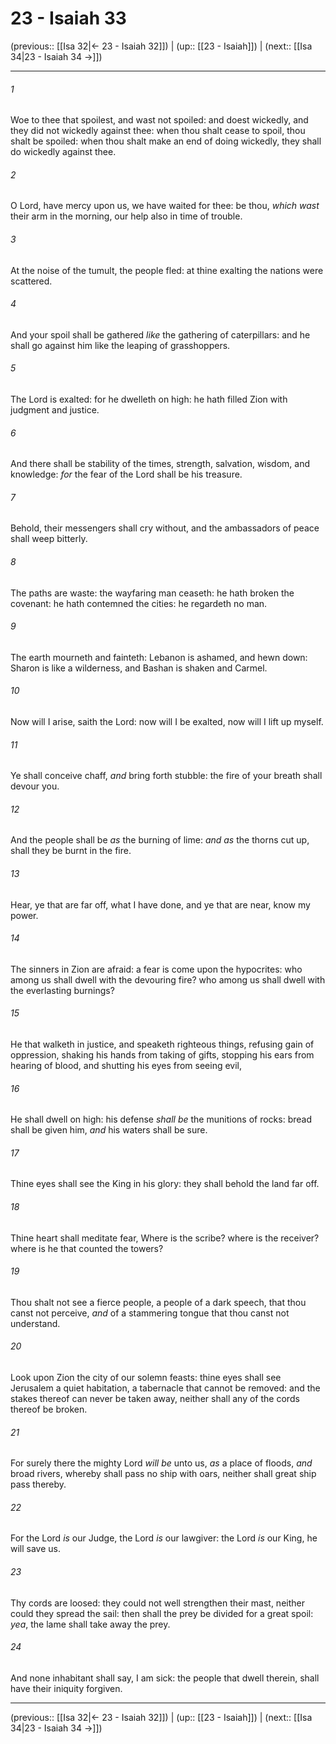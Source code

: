 # 23 - Isaiah 33

(previous:: [[Isa 32|← 23 - Isaiah 32]]) | (up:: [[23 - Isaiah]]) | (next:: [[Isa 34|23 - Isaiah 34 →]])

***


###### 1 
Woe to thee that spoilest, and wast not spoiled: and doest wickedly, and they did not wickedly against thee: when thou shalt cease to spoil, thou shalt be spoiled: when thou shalt make an end of doing wickedly, they shall do wickedly against thee. 

###### 2 
O Lord, have mercy upon us, we have waited for thee: be thou, _which wast_ their arm in the morning, our help also in time of trouble. 

###### 3 
At the noise of the tumult, the people fled: at thine exalting the nations were scattered. 

###### 4 
And your spoil shall be gathered _like_ the gathering of caterpillars: and he shall go against him like the leaping of grasshoppers. 

###### 5 
The Lord is exalted: for he dwelleth on high: he hath filled Zion with judgment and justice. 

###### 6 
And there shall be stability of the times, strength, salvation, wisdom, and knowledge: _for_ the fear of the Lord shall be his treasure. 

###### 7 
Behold, their messengers shall cry without, and the ambassadors of peace shall weep bitterly. 

###### 8 
The paths are waste: the wayfaring man ceaseth: he hath broken the covenant: he hath contemned the cities: he regardeth no man. 

###### 9 
The earth mourneth and fainteth: Lebanon is ashamed, and hewn down: Sharon is like a wilderness, and Bashan is shaken and Carmel. 

###### 10 
Now will I arise, saith the Lord: now will I be exalted, now will I lift up myself. 

###### 11 
Ye shall conceive chaff, _and_ bring forth stubble: the fire of your breath shall devour you. 

###### 12 
And the people shall be _as_ the burning of lime: _and as_ the thorns cut up, shall they be burnt in the fire. 

###### 13 
Hear, ye that are far off, what I have done, and ye that are near, know my power. 

###### 14 
The sinners in Zion are afraid: a fear is come upon the hypocrites: who among us shall dwell with the devouring fire? who among us shall dwell with the everlasting burnings? 

###### 15 
He that walketh in justice, and speaketh righteous things, refusing gain of oppression, shaking his hands from taking of gifts, stopping his ears from hearing of blood, and shutting his eyes from seeing evil, 

###### 16 
He shall dwell on high: his defense _shall be_ the munitions of rocks: bread shall be given him, _and_ his waters shall be sure. 

###### 17 
Thine eyes shall see the King in his glory: they shall behold the land far off. 

###### 18 
Thine heart shall meditate fear, Where is the scribe? where is the receiver? where is he that counted the towers? 

###### 19 
Thou shalt not see a fierce people, a people of a dark speech, that thou canst not perceive, _and_ of a stammering tongue that thou canst not understand. 

###### 20 
Look upon Zion the city of our solemn feasts: thine eyes shall see Jerusalem a quiet habitation, a tabernacle that cannot be removed: and the stakes thereof can never be taken away, neither shall any of the cords thereof be broken. 

###### 21 
For surely there the mighty Lord _will be_ unto us, _as_ a place of floods, _and_ broad rivers, whereby shall pass no ship with oars, neither shall great ship pass thereby. 

###### 22 
For the Lord _is_ our Judge, the Lord _is_ our lawgiver: the Lord _is_ our King, he will save us. 

###### 23 
Thy cords are loosed: they could not well strengthen their mast, neither could they spread the sail: then shall the prey be divided for a great spoil: _yea_, the lame shall take away the prey. 

###### 24 
And none inhabitant shall say, I am sick: the people that dwell therein, shall have their iniquity forgiven.

***

(previous:: [[Isa 32|← 23 - Isaiah 32]]) | (up:: [[23 - Isaiah]]) | (next:: [[Isa 34|23 - Isaiah 34 →]])
